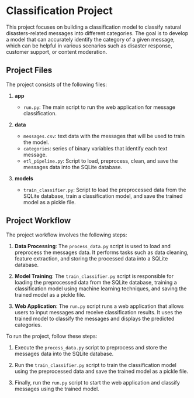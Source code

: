 # Classification Project

This project focuses on building a classification model to classify natural disasters-related messages into different categories. The goal is to develop a model that can accurately identify the category of a given message, which can be helpful in various scenarios such as disaster response, customer support, or content moderation.

## Project Files

The project consists of the following files:

1. **app**
   - `run.py`: The main script to run the web application for message classification.
2. **data**
   - `messages.csv`: text data with the messages that will be used to train the model.
   - `categories`: series of binary variables that identify each text message.
   - `etl_pipeline.py`: Script to load, preprocess, clean, and save the messages data into the SQLite database.

3. **models**
   - `train_classifier.py`: Script to load the preprocessed data from the SQLite database, train a classification model, and save the trained model as a pickle file.

## Project Workflow

The project workflow involves the following steps:

1. **Data Processing**: The `process_data.py` script is used to load and preprocess the messages data. It performs tasks such as data cleaning, feature extraction, and storing the processed data into a SQLite database.

2. **Model Training**: The `train_classifier.py` script is responsible for loading the preprocessed data from the SQLite database, training a classification model using machine learning techniques, and saving the trained model as a pickle file.

3. **Web Application**: The `run.py` script runs a web application that allows users to input messages and receive classification results. It uses the trained model to classify the messages and displays the predicted categories.

To run the project, follow these steps:

1. Execute the `process_data.py` script to preprocess and store the messages data into the SQLite database.

2. Run the `train_classifier.py` script to train the classification model using the preprocessed data and save the trained model as a pickle file.

3. Finally, run the `run.py` script to start the web application and classify messages using the trained model.
